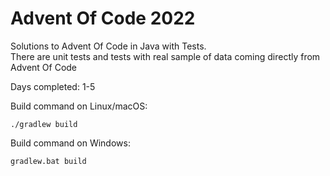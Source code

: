 # Advent Of Code 2022

Solutions to Advent Of Code in Java with Tests.<br />
There are unit tests and tests with real sample of data coming directly from Advent Of Code

Days completed: 1-5 <br />

Build command on Linux/macOS:
```
./gradlew build
```

Build command on Windows:
```
gradlew.bat build
```
